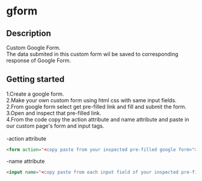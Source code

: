 # gform
## Description
Custom Google Form.<br>
The data submited in this custom form wil be saved to corresponding response of Google Form.
## Getting started
1.Create a google form.<br>
2.Make your own custom form using html css with same input fields.<br>
2.From google form select get pre-filled link and fill and submit the form.<br>
3.Open and inspect that pre-filled link.<br>
4.From the code copy the action attribute and name attribute and paste in our custom page's form and input tags.<br>  
-action attribute
```html
<form action="<copy paste from your inspected pre-filled google form>"></form>
```
-name attribute
```html
<input name="<copy paste from each input field of your inspected pre-filled google form>"></input>
```
